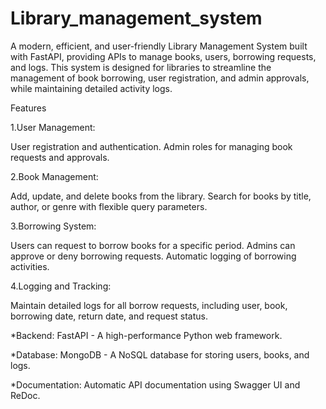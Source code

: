 # Library_management_system
A modern, efficient, and user-friendly Library Management System built with FastAPI, providing APIs to manage books, users, borrowing requests, and logs. This system is designed for libraries to streamline the management of book borrowing, user registration, and admin approvals, while maintaining detailed activity logs.


Features

1.User Management:

User registration and authentication.
Admin roles for managing book requests and approvals.

2.Book Management:

Add, update, and delete books from the library.
Search for books by title, author, or genre with flexible query parameters.

3.Borrowing System:

Users can request to borrow books for a specific period.
Admins can approve or deny borrowing requests.
Automatic logging of borrowing activities.

4.Logging and Tracking:

Maintain detailed logs for all borrow requests, including user, book, borrowing date, return date, and request status.




*Backend: FastAPI - A high-performance Python web framework.

*Database: MongoDB - A NoSQL database for storing users, books, and logs.

*Documentation: Automatic API documentation using Swagger UI and ReDoc.
